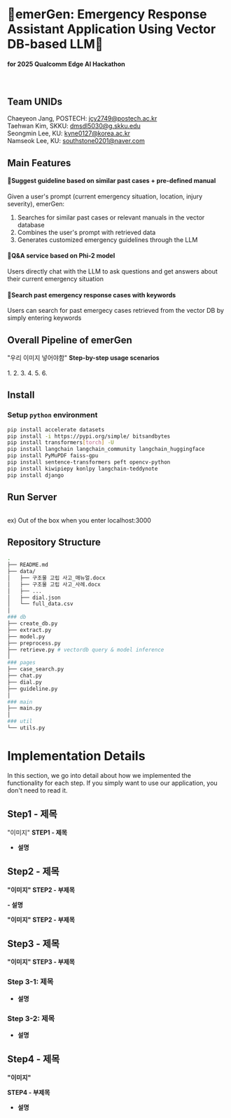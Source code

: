 # 🚨emerGen: Emergency Response Assistant Application Using Vector DB-based LLM🚨
#### for 2025 Qualcomm Edge AI Hackathon
<br>

## Team UNIDs
Chaeyeon Jang, POSTECH: jcy2749@postech.ac.kr<br>
Taehwan Kim, SKKU: dmsdl5030@g.skku.edu<br>
Seongmin Lee, KU: kyne0127@korea.ac.kr<br>
Namseok Lee, KU: southstone0201@naver.com<br>

## Main Features
#### 📑Suggest guideline based on similar past cases + pre-defined manual
Given a user's prompt (current emergency situation, location, injury severity), emerGen:<br> 
1. Searches for similar past cases or relevant manuals in the vector database
2. Combines the user's prompt with retrieved data
3. Generates customized emergency guidelines through the LLM

#### 💬Q&A service based on Phi-2 model
Users directly chat with the LLM to ask questions and get answers about their current emergency situation

#### 🔎Search past emergency response cases with keywords
Users can search for past emergecy cases retrieved from the vector DB by simply entering keywords

## Overall Pipeline of emerGen
"우리 이미지 넣어야함" 
<b>Step-by-step usage scenarios</b>  <br><br>
1.
2.
3.
4.
5.
6.

## Install
### Setup `python` environment
```bash
pip install accelerate datasets
pip install -i https://pypi.org/simple/ bitsandbytes
pip install transformers[torch] -U
pip install langchain langchain_community langchain_huggingface
pip install PyMuPDF faiss-gpu
pip install sentence-transformers peft opencv-python
pip install kiwipiepy konlpy langchain-teddynote
pip install django
```

## Run Server
```bash

```
ex) Out of the box when you enter localhost:3000

## Repository Structure
``` bash
.
├── README.md
├── data/
│   ├── 구조물 고립 사고_매뉴얼.docx
│   ├── 구조물 고립 사고_사례.docx
│   ├── ...
│   ├── dial.json
│   └── full_data.csv
│   
### db
├── create_db.py
├── extract.py
├── model.py
├── preprocess.py
├── retrieve.py # vectordb query & model inference
│
### pages
├── case_search.py
├── chat.py
├── dial.py
├── guideline.py
│
### main
├── main.py
│
### util
└── utils.py
```

# Implementation Details 
In this section, we go into detail about how we implemented the functionality for each step.
If you simply want to use our application, you don't need to read it.
## Step1 - 제목
"이미지"
<b>STEP1 - 제목 <br>
</p>

- 설명 
## Step2 - 제목 
"이미지"
<b>STEP2 - 부제목 <br>
</p>
- 설명 

"이미지"
<b>STEP2 - 부제목 <br>
</p>

## Step3 - 제목
"이미지"
<b>STEP3 - 부제목 <br>
</p>

### Step 3-1: 제목
- 설명 

### Step 3-2: 제목 
- 설명
  
## Step4 - 제목
"이미지"

<b>STEP4 - 부제목 <br>
</p>

- 설명

